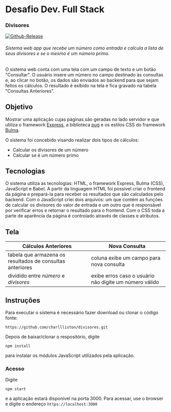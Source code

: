 # Desafio Dev. Full Stack
### Divisores
[![Github-Release](https://img.shields.io/badge/versao-v0.1-blue)](https://github.com/charlliston/divisores_express-babel-bulma)

###### Sistema web app que recebe um número como entrada e calcula a lista de seus divisores e se o mesmo é um número primo.

O sistema web conta com uma tela com um campo de texto e um botão "Consultar". O usuário insere um número no campo destinado às consultas e, ao clicar no botão, os dados são enviados ao backend para que sejam feitos os cálculos.
O resultado é exibido na tela e fica gravado na tabela "Consultas Anteriores".


## Objetivo

Mostrar uma aplicação cujas páginas são geradas no lado servidor e que utiliza o framework [Express](http://expressjs.com/), a biblioteca [pug](https://pugjs.org/api/getting-started.html) e os estilos CSS do framework [Bulma](https://bulma.io/).

O sistema foi concebido visando realizar dois tipos de cálculos:

* Calcular os divisores de um número
* Calcular se é um número primo

## Tecnologias

O sistema utiliza as tecnologias: HTML, o framework Express, Bulma (CSS), JavaScript e Babel. A partir da linguagem HTML foi possível criar o frontend da página e prepará-la para receber os resultados que são calculados pelo backend. Com o JavaScript criei dois arquivos: um que contém as funções de calcular os divisores do valor de entrada e um outro que é responsável por verificar erros e retornar o resultado para o frontend. Com o CSS toda a parte de aparência da página é controlado através de classes e atributos.

## Tela

Cálculos Anteriores | Nova Consulta
------------ | -------------
tabela que armazena os resultados de consultas anteriores | coluna exibe um campo para nova consulta
dividido entre _número_ e _divisores_ | exibe erros caso o usuário não digite um número válido

## Instruções

Para executar o sistema é necessário fazer download ou clonar o código fonte:

    https://github.com/charllliston/divisores.git


Depois de baixar/clonar o respositório, digite

`npm install`

para instalar os módulos JavaScript utilizados pela aplicação.

### Acesso

Digite

`npm start`

e a aplicação estará disponível na porta 3000. Para acessar, use o browser e digite o endereço `https://localhost:3000`
